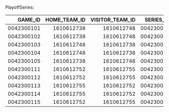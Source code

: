 PlayoffSeries:

|    GAME_ID |   HOME_TEAM_ID |   VISITOR_TEAM_ID |   SERIES_ID |   GAME_NUM |
|-----------:|---------------:|------------------:|------------:|-----------:|
| 0042300101 |     1610612738 |        1610612748 |   004230010 |          1 |
| 0042300102 |     1610612738 |        1610612748 |   004230010 |          2 |
| 0042300103 |     1610612748 |        1610612738 |   004230010 |          3 |
| 0042300104 |     1610612748 |        1610612738 |   004230010 |          4 |
| 0042300105 |     1610612738 |        1610612748 |   004230010 |          5 |
| 0042300111 |     1610612752 |        1610612755 |   004230011 |          1 |
| 0042300112 |     1610612752 |        1610612755 |   004230011 |          2 |
| 0042300113 |     1610612755 |        1610612752 |   004230011 |          3 |
| 0042300114 |     1610612755 |        1610612752 |   004230011 |          4 |
| 0042300115 |     1610612752 |        1610612755 |   004230011 |          5 |